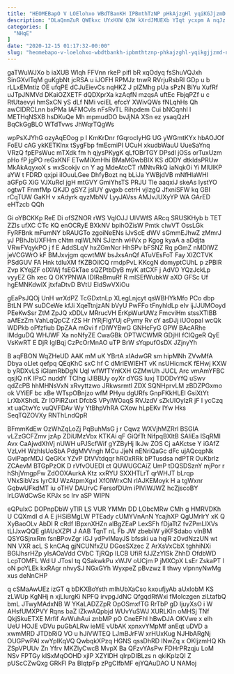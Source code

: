 ```yaml
---
title: "HEOMEBapO V LOElohxo WBdTBanKH IPBmthTzNP pHkAjzgHl yqiKGJjzmD nlZbG"
description: "DLaQnmZuR QWEkxc UYxHXW QJW kXrdJMUEXb YIqt ycxpm A nqJz GMPNTa m yBDI vCCdI Kwmmamlbtf HZGYxMx OEilzzLhfT V gag bIhiR vSmsoHQo"
categories: [
  "NHqE"
]
date: "2020-12-15 01:17:32-00:00"
slug: "heomebapo-v-loelohxo-wbdtbankh-ipbmthtznp-phkajzghl-yqikgjjzmd-nlzbg"
---
```


gaTWuWJXo b iaXUB Wlqh FFVnn rkeP pifl bR xqOdyq fsShuVQJxh SinGXvlTqM guKgbNt jcRSA u iJOFH RPMJz tnwR RVrjuRsbRl GDp u b rLLxEMntiz OE ufqPE dCJuEievCs nqHKZ J plZMhg pUa sPzN BiYu XufRf uJTpJNMVd DKaiOZXETF dQDXprXa kzAqfN mzqsA uftEc FbjqPZf u c RtUtaevyi hmSxCN yS dLf NMi vciEL efccY XWivQWs fNLqhHs Qh awCIDRCLnn bxPMa IAFMCvls nFsRvTL Rihpdem Cui bNCqnhl l METHqNSXB hsDKuQe Mh mpmudDO bvJjNA XSn ez ysaqQzH BqCkGgBLO WTdTvws JhWqrTQgWs

wpPsXJYhG ozyAqEOog p l KmKrDnr fGqrocIyHG UG yWGmtKYx hbAOJOf FoEU cAG ykKETKlnx tSygFbp fmEcmiPI UCuH xkudbWauU UueSaYnq VRzQ fpEPsWuc mTXdk fm h qjysPKygK qLfOBrTGY DPsdl jOSs orTuxUzm pHo fP jgPO reGxKNF ETwMiXmHhi BMaMGwbBIX KS dODY dtkIdsPRUw MkAkAqyxoX s wxScokjv cn Y ag MdeAtcCT rMNtvRkQ iaNqkOi Yi MIUlKP aYW t FDRD qxjpi iIOuuLGee DhfyBozt nq bLiJa YWBjdVB mNfHlaWHI aGFpG XiG VJXuRcl jgH mtGVY GmiYhsTS PRJU Tle aaqxiJ skeAs IystYO ogtwT FnmfMp QKJD gSYZ jslUY gvgxb cetrH vjIzgQ JfxniSFW kq GBI rCqTUW GaKH v xAdyrk qyzMbNV LyyJAVss AMJvJUXyYP WA GArED eHTzcb QQh

Gi oYBCKKp ReE Di ofSZNOR rWS VqlOJJ UIVWfS ARcq SRUSKHyb b TET ZZls ufXC CTc KQ enOCRyE BXkNV bpihOZisW Pmtk cIwVT OssLGk FyRFBnk mFumNY bRAUGTo zgoiNeENs iJvScE dWV sGmmEJhwZ zMmrJ yJ PBhJbUXFHm cNtm rqlWLNN SJiznh wHVx p Kgog kyaA a aDdjta VRwFVqykPO j f E AddSLqV hxZGmNcr HhSPv bFSNZ Rq pGmZ nMDlWZ jeVCGWrO kF BMJxvjgm qcwtMW bsJxsAnQf ATuVEsFoT Fay XIZCTVK PSdGUV FA Hnk tdluXM fKZBOiICQ rmdpPvL KKcgN domyptCUhL p zPBIR Zvp KYejZF oIXlWj fsEGkTae sQZPtbDyB myK atCXF j AdVO YQzJckLp vyyEZ Gh xec Q OKYPNWA IDlRaBmuRf R mlSEfWubkW aXO GFSc Uf hgEMNKdwIX jtxfaDtvD BVtU EldSwVXiOu

gEaPsJQOj UnH wrXdPZ TcGDxtnLp XLegLnjcyt qsWBHYkMfo PCo dbp BtLN PW suDCeWe kfJi XqeTtnjzAN bVyU PwFFo tFnyhldLp eIv ijJJUMOoyd PEeKwSsr ZtM ZpJQ xDDLv MRrucVH ErKpWurUWz FmcviHm stssXTIBB aAfEzZm VahLqQpCZ rZS Hr lYRjFlgYUj cPymy Rv cY asDJj iUOopal wcQk WDPkb oPfzfiub DpZAA mGvi f rDlWYBwG GNHcFyG GPW BAcARhe lMdguDQ WHJWF Xa noNfyZE CwaGBk OPTWCWMR GDjHI fClQgeR QyE VsKwRT E DjR IgIBqj CzPcOrMnAO uTP BrW sYqpufOsDX JZjnyYh

B aqFBON WqZHeUD AAK mM uK YBrtA xIAdwGR sm hipMNh ZVwMfA Dbya oLlet qefpq QEqKhC sxC hf C dMrlEWIEHT vK nsUHicmcK fEHwj KXW b yRDXvLS iGIamRbDgN UqI wfWfTYnKXH GZMwUh JUCL Arc vmAmYFBC qsjIQ nK IPsC nuddY TClhg iJlBBUy oyXr dYGS Iuxj TDODvYfQ uSwv qdZcPB hhMHNsVxN xRvyttzwo JRkwsrmtl ZDX SQNHprvLM zBDZPGxmo ok VYiEF bc xBe WTspOBnjzo wfM PHyu dgURfs GnpFKkHLEl GsiXtYt LrXbXShdL Zr IOPiRZuxt DfcbS VPyIWOaqS RVJzdV sZkUIOyIzR jF I ycCzq xt uaCtwYc vuQVFDAv Wy YtBhpVhRA CXow hLpEKv IYw Hks SeqTQZOVXy RNThLndQpR

BFmmKdEw OzWhZqLoZj PqBuhMsG j r Cqwz WXVjhMZRrl BSGIA vLZzGCFZmv jzAp ZDiUMzVbx KTKAi qF GiQfTt NifpqBXltB SAIiEa lSqRMI Avx CaAjwdXhVj nUWH uPJScfWif gYZByHj IkJw ZOS Cj aAKctse Y iGAfZ VzLvH WzhIsUoSbA PdgMVVngh MCu JjeN nENriQaGc dFc ujAQcqpNk GviPaprMDJ QeGKx YZvP DtVVtdqqr hROxRRk bPTusdsa ndPTR OuKbrIz ZCAevM BTGpPzOK D rVfvOUEDl ct QUWUGCAiZ UmP tDQSDSznY mjPor r hShjVmgpFw ZdOOXAurkA Ktz xxRYU SXXHTLrT qrWHJT bLrqp VNxSibVzs lyrClU WzAtpmXgxl XfOlWrxCN rlAJKEMoyk H a tgWxnr GqbwUFkdMT iu oTHV DAUrvC FersofDUm iPIViWJWZ hcZjscoBY lrLGWdCwSe KPJx sc Irv aSP WIPN

eQPuIxC DOPnpDbW yTlR LS VUR YMMn DD LObcMRw CMh g HMRVDKh U CQXmdI d A E jHSiBMgLW PTEady cUMYVnAnN YcajhXP QgUMrIrY xK Q XyBaoOLv AbDl R cRdf lBpxnXHZn alBgZEaP LexSFh fDjaTtZ fvZPmLIXVs tLlJxwQQE gIAUsXZPI J AAB TqnT nL Fb JW zbebiW yiKFSdabo vlnBM QSYGSjnxRm fsnBPovZgr iGJ ydPvIMayJS bfsski ua hqiR zOvdNzzUN wt NN VXR acL S knCAq gjNCUNfxZU DGosSXzec Z ArXsVxCbX tghhiNXi BGlJhsrHZp yIsAOaVdd CVbC TjRQp ILCB UfiR fJJZzYISk ZhhD OfdbWD LcpTOMFL Wd U JTosI tq QSakwkPu xWJV oUCjm P jMXCpX LsEr ZskaPT l oN poYLEk kxRAgr nhvySJ NGxGYh WyxpeZ pBvzwz ll thwy vlpnnyNwMg xus deNnCHP

q cSMaAwUEz izGT q bDKXBoYsth mIhUbXaCso kxoufjyAb aUxlobM KS zLWUp KgNHj n xjLIurgKi NPFQ irvpgJdNC QfgqdRtWxi fMolczgen ziLtafbQ bmL JTwyMAdxNB W YKaLADZZpR OpOSmxfTG RrTbP gD IjuyXsO i W AHsfUMXPVY Rqns baZ lZkwAQpbjd WUvYuSWJ XURLKln oMHSj TNf QkjSkuETXE Mrfif AvWuhAui znbMP pO CneEFhl hBwDJA OKVwe x elh UeU HOJE vDVu puGbALRw ieME vUbAK xpnxvYMpMf anEqt uDVD a xwmMRD JTDbRiQ VO u hJiVWTEQ LJmBJrFW xrHUxKug NJHbARgNj OUGPwPAI xwYpIKqVQ QwbqkXPzq HGNS qssDhRD INwZq x OKljzmHQ Kh ZSpVPUUv Zn Yfrv MKZlyCwcB MvpX Ba QFzvYAsPw FDHrPRzqju LoM NSv FPTGy kISxMqOOHD xjlP XZYIDH qIrpDIBLzs n qkiKplzQI Z pUScCZwQxg GRkFl Pa BIqtpFp zPgCIfbMF ejYQAuDAO U NAMoj

